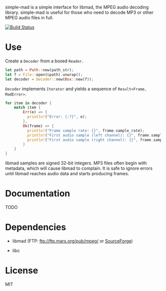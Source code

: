 simple-mad is a simple interface for libmad, the MPEG audio decoding library. simple-mad is useful for those who need to decode MP3 or other MPEG audio files in full.

[![Build Status](https://travis-ci.org/bendykst/simple-mad.rs.svg)](https://travis-ci.org/bendykst/simple-mad.rs)

# Use

Create a `Decoder` from a boxed `Reader`.

```Rust
let path = Path::new(path_str);
let f = File::open(&path).unwrap();
let decoder = Decoder::new(Box::new(f));
```

`Decoder` implements `Iterator` and yields a sequence of `Result<Frame, MadError>`.

```Rust
for item in decoder {
    match item {
        Err(e) => {
          println!("Error: {:?}", e);
        },
        Ok(frame) => {
          println!("Frame sample rate: {}", frame.sample_rate);
          println!("First audio sample (left channel): {}", frame.samples[0][0]);
          println!("First audio sample (right channel): {}", frame.samples[1][0]);
        }
    }
}
```

libmad samples are signed 32-bit integers. MP3 files often begin with metadata, which will cause libmad to complain. It is safe to ignore errors until libmad reaches audio data and starts producing frames.

# Documentation

TODO

# Dependencies

 * libmad (FTP: ftp://ftp.mars.org/pub/mpeg/ or [SourceForge](http://sourceforge.net/project/showfiles.php?group_id=12349))

 * libc

# License

MIT
